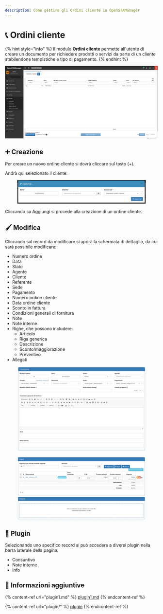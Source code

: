 ```yaml
---
description: Come gestire gli Ordini cliente in OpenSTAManager
---
```


# 📞 Ordini cliente

{% hint style="info" %}
Il modulo **Ordini cliente** permette all'utente di creare un documento per richiedere prodotti o servizi da parte di un cliente stabilendone tempistiche e tipo di pagamento.
{% endhint %}

![](<../../../../.gitbook/assets/image (383).png>)

## ➕ Creazione

Per creare un nuovo ordine cliente si dovrà cliccare sul tasto (+).

Andrà qui selezionato il cliente:

<figure><img src="../../../../.gitbook/assets/immagine (294).png" alt=""><figcaption></figcaption></figure>

Cliccando su Aggiungi si procede alla creazione di un ordine cliente.

## 🖌️ Modifica

Cliccando sul record da modificare si aprirà la schermata di dettaglio, da cui sarà possibile modificare:

* Numero ordine
* Data
* Stato
* Agente
* Cliente
* Referente
* Sede
* Pagamento
* Numero ordine cliente
* Data ordine cliente
* Sconto in fattura
* Condizioni generali di fornitura
* Note
* Note interne
* Righe, che possono includere:
  * Articolo
  * Riga generica
  * Descrizione
  * Sconto/maggiorazione
  * Preventivo
* Allegati

<figure><img src="../../../../.gitbook/assets/immagine (91).png" alt=""><figcaption></figcaption></figure>

<figure><img src="../../../../.gitbook/assets/immagine (90).png" alt=""><figcaption></figcaption></figure>

## 🔧 Plugin

Selezionando uno specifico record si può accedere a diversi plugin nella barra laterale della pagina:

* Consuntivo
* Note interne
* Info

## 🔽 Informazioni aggiuntive

{% content-ref url="plugin1.md" %}
[plugin1.md](plugin1.md)
{% endcontent-ref %}

{% content-ref url="plugin/" %}
[plugin](plugin/)
{% endcontent-ref %}
